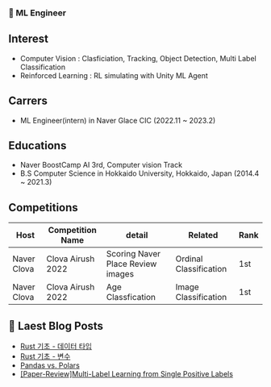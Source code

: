 ### 📖 ML Engineer

## Interest
- Computer Vision : Clasficiation, Tracking, Object Detection, Multi Label Classification
- Reinforced Learning : RL simulating with Unity ML Agent

## Carrers
- ML Engineer(intern) in Naver Glace CIC (2022.11 ~ 2023.2)

## Educations
- Naver BoostCamp AI 3rd, Computer vision Track
- B.S Computer Science in Hokkaido University, Hokkaido, Japan (2014.4 ~ 2021.3)

## Competitions
| Host | Competition Name | detail | Related | Rank |
| - | - | - | - | - |
| Naver Clova | Clova Airush 2022 | Scoring Naver Place Review images | Ordinal Classification | 1st |
| Naver Clova | Clova Airush 2022 | Age Classfication | Image Classification | 1st |

## 📘 Laest Blog Posts
<!-- BLOG-POST-LIST:START -->
- [Rust 기초 - 데이터 타입](https://qphone.tistory.com/6)
- [Rust 기초 - 변수](https://qphone.tistory.com/5)
- [Pandas vs. Polars](https://qphone.tistory.com/4)
- [[Paper-Review]Multi-Label Learning from Single Positive Labels](https://qphone.tistory.com/3)
<!-- BLOG-POST-LIST:END -->
